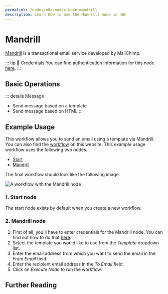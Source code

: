 ```yaml
---
permalink: /nodes/n8n-nodes-base.mandrill
description: Learn how to use the Mandrill node in n8n
---
```


# Mandrill

[Mandrill](https://mandrillapp.com/) is a transactional email service developed by MailChimp.

::: tip 🔑 Credentials
You can find authentication information for this node [here](../../../credentials/Mandrill/README.md).
:::

## Basic Operations

::: details Message
- Send message based on a template
- Send message based on HTML
:::

## Example Usage

This workflow allows you to send an email using a template via Mandrill. You can also find the [workflow](https://n8n.io/workflows/571) on this website. This example usage workflow uses the following two nodes.

- [Start](../../core-nodes/Start)
- [Mandrill]()

The final workflow should look like the following image.

![A workflow with the Mandrill node](./workflow.png)

### 1. Start node

The start node exists by default when you create a new workflow.

### 2. Mandrill node

1. First of all, you'll have to enter credentials for the Mandrill node. You can find out how to do that [here](../../../credentials/Mandrill/README.md).
2. Select the template you would like to use from the *Template* dropdown list.
3. Enter the email address from which you want to send the email in the *From Email* field.
4. Enter the recipient email address in the *To Email* field.
5. Click on *Execute Node* to run the workflow.

## Further Reading

<FurtherReadingBlog node="Mandrill" />
